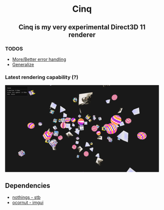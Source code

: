 <div align="center">
<h1>
    Cinq
    <h2>
        Cinq is my very experimental Direct3D 11 renderer 
    </h2>
</h1> 
</div>

### TODOS
- [More/Better error handling](src/Ayanami.cpp#L6)
- [Generalize](src/Geometry/Plane.hpp#L77)

### Latest rendering capability (?)
<img src="res/readme/render.png" width="540">

## Dependencies
- [nothings - stb](https://github.com/nothings/stb)
- [ocornut - imgui](https://github.com/ocornut/imgui)
